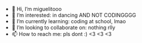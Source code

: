 - 👋 Hi, I’m miguelitooo
- 👀 I’m interested: in dancing AND NOT CODINGGGG 
- 🌱 I’m currently learning: coding at school, lmao
- 💞️ I’m looking to collaborate on: nothing rlly
- 📫 How to reach me: pls dont :)
<3 <3 <3
